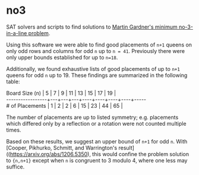 # no3
SAT solvers and scripts to find solutions to [Martin Gardner's minimum no-3-in-a-line problem](https://arxiv.org/abs/1206.5350). 

Using this software we were able to find good placements of `n+1` queens on only odd rows and columns for odd `n` up to `n = 41`. Previously there were only upper bounds established for up to `n=18`.

Additionally, we found exhaustive lists of good placements of up to `n+1` queens for odd `n` up to 19. These findings are summarized in the following table:

Board Size (n)   | 5 | 7 | 9 | 11 | 13 | 15 | 17 | 19 |  
-----------------+---+---+---+----+----+----+----+-----   
\# of Placements | 1 | 2 | 2 | 6  | 15 | 23 | 44 | 65 |

The number of placements are up to listed symmetry; e.g. placements which differed only by a reflection or a rotation were not counted multiple times.

Based on these results, we suggest an upper bound of `n+1` for odd `n`. With [Cooper, Pikhurko, Schmitt, and Warrington's result]((https://arxiv.org/abs/1206.5350), this would confine the problem solution to `{n,n+1}` except when `n` is congruent to 3 modulo 4, where one less may suffice.
